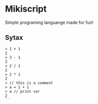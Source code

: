 # Mikiscript

Simple programing languange made for fun!

## Sytax

```
> 1 + 1
2 
> 3 - 1
2 
> 2 / 1
2 
> 2 * 1
2
> // this is a comment
> a = 1 + 1
> a // print var
2
``